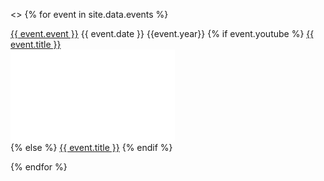 ---
---

<>
{% for event in site.data.events %}

<div class="eventsoddeven">
<div class="itemtxt"><a href="{{event.url}}">{{ event.event }}</a>
    {{ event.date }} {{event.year}}  
    {% if event.youtube %}
<a href="{{ event.youtube }}">{{ event.title }}</a></div>
<iframe class="itemvid" width="262.5" height="147.75" src="{{ event.embed }}" frameborder="0" allow="accelerometer; clipboard-write; encrypted-media; gyroscope; picture-in-picture" allowfullscreen></iframe>
<div>
    {% else %}
<a href="{{ event.url }}">{{ event.title }}</a>
    {% endif %}
</div>
</div>

{% endfor %}